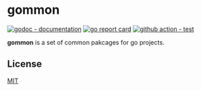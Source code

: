 # gommon

[![godoc - documentation](https://godoc.org/github.com/cancue/gommon?status.svg)](https://pkg.go.dev/github.com/cancue/gommon)
[![go report card](https://goreportcard.com/badge/github.com/cancue/gommon)](https://goreportcard.com/report/github.com/cancue/gommon)
[![github action - test](https://github.com/cancue/gommon/workflows/test/badge.svg)](https://github.com/cancue/gommon/actions)

**gommon** is a set of common pakcages for go projects.

## License

[MIT](https://github.com/cancue/covreport/blob/master/LICENSE)

